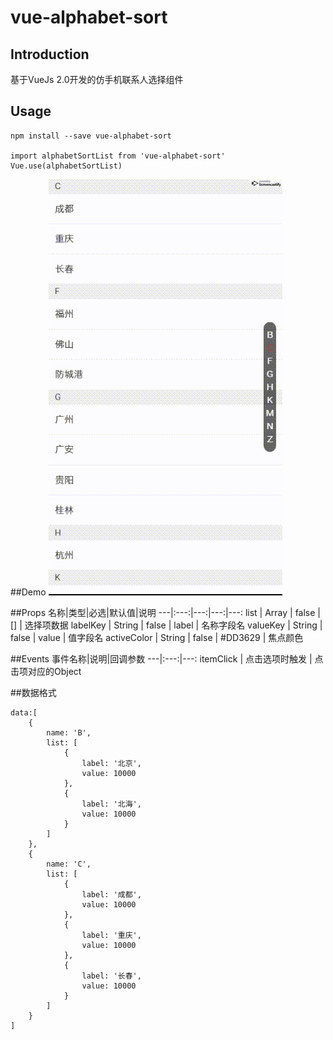 # vue-alphabet-sort

## Introduction
基于VueJs 2.0开发的仿手机联系人选择组件

## Usage

```
npm install --save vue-alphabet-sort

import alphabetSortList from 'vue-alphabet-sort'
Vue.use(alphabetSortList)
```

##Demo
![demo](demo.gif)

##Props
名称|类型|必选|默认值|说明
---|:---:|---:|---:|---:
list | Array | false | [] | 选择项数据
labelKey | String | false | label | 名称字段名
valueKey | String | false | value | 值字段名
activeColor | String | false | #DD3629 | 焦点颜色

##Events
事件名称|说明|回调参数
---|:---:|---:
itemClick | 点击选项时触发 | 点击项对应的Object

##数据格式
```
data:[
    {
        name: 'B',
        list: [
            {
                label: '北京',
                value: 10000
            },
            {
                label: '北海',
                value: 10000
            }
        ]
    },
    {
        name: 'C',
        list: [
            {
                label: '成都',
                value: 10000
            },
            {
                label: '重庆',
                value: 10000
            },
            {
                label: '长春',
                value: 10000
            }
        ]
    }
]

```